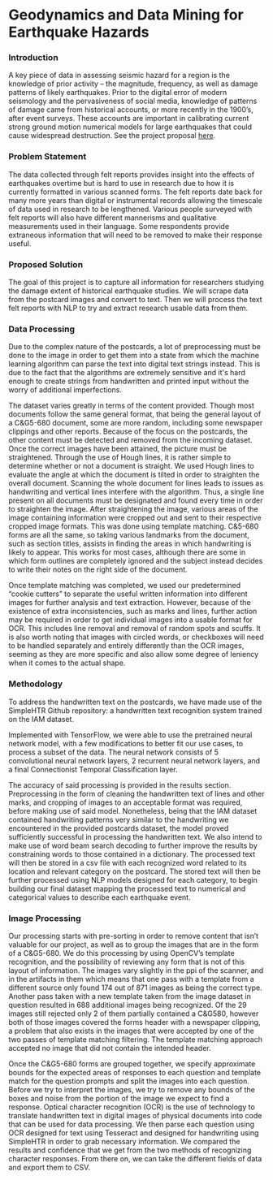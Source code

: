 # Geodynamics and Data Mining for Earthquake Hazards

### Introduction
A key piece of data in assessing seismic hazard for a region is the knowledge of
prior activity – the magnitude, frequency, as well as damage patterns of likely
earthquakes. Prior to the digital error of modern seismology and the
pervasiveness of social media, knowledge of patterns of damage came from
historical accounts, or more recently in the 1900’s, after event surveys. These
accounts are important in calibrating current strong ground motion numerical
models for large earthquakes that could cause widespread destruction. See the
project proposal [here](https://docs.google.com/document/d/1Jy4wVc0VI-S1xsQBLGDiCbZen5ulVX0YXdsRfj8YVVM/edit).

### Problem Statement
The data collected through felt reports provides insight into the effects of earthquakes overtime but is hard to use in research due to how it is currently formatted in various scanned forms. The felt reports date back for many more years than digital or instrumental records allowing the timescale of data used in research to be lengthened. Various people surveyed with felt reports will also have different mannerisms and qualitative measurements used in their language. Some respondents provide extraneous information that will need to be removed to make their response useful. 

### Proposed Solution
The goal of this project is to capture all information for researchers studying
the damage extent of historical earthquake studies. We will scrape data from the postcard images
and convert to text. Then we will process the text felt reports with NLP to try and
extract research usable data from them.

### Data Processing
Due to the complex nature of the postcards, a lot of preprocessing must be done to the image in order to get them into a state from which the machine learning algorithm can parse the text into digital text strings instead. This is due to the fact that the algorithms are extremely sensitive and it's hard enough to create strings from handwritten and printed input without the worry of additional imperfections.

The dataset varies greatly in terms of the content provided. Though most documents follow the same general format, that being the general layout of a C&G5-680 document, some are more random, including some newspaper clippings and other reports. Because of the focus on the postcards, the other content must be detected and removed from the incoming dataset. Once the correct images have been attained, the picture must be straightened. Through the use of Hough lines, it is rather simple to determine whether or not a document is straight. We used Hough lines to evaluate the angle at which the document is tilted in order to straighten the overall document. Scanning the whole document for lines leads to issues as handwriting and vertical lines interfere with the algorithm. Thus, a single line present on all documents must be designated and found every time in order to straighten the image. After straightening the image, various areas of the image containing information were cropped out and sent to their respective cropped image formats. This was done using template matching. C&5-680 forms are all the same, so taking various landmarks from the document, such as section titles, assists in finding the areas in which handwriting is likely to appear. This works for most cases, although there are some in which form outlines are completely ignored and the subject instead decides to write their notes on the right side of the document.

Once template matching was completed, we used our predetermined “cookie cutters” to separate the useful written information into different images for further analysis and text extraction. However, because of the existence of extra inconsistencies, such as marks and lines, further action may be required in order to get individual images into a usable format for OCR. This includes line removal and removal of random spots and scuffs. It is also worth noting that images with circled words, or checkboxes will need to be handled separately and entirely differently than the OCR images, seeming as they are more specific and also allow some degree of leniency when it comes to the actual shape.

### Methodology
To address the handwritten text on the postcards, we have made use of the SimpleHTR Github repository: a handwritten text recognition system trained on the IAM dataset.

Implemented with TensorFlow, we were able to use the pretrained neural network model, with a few modifications to better fit our use cases, to process a subset of the data. The neural network consists of 5 convolutional neural network layers, 2 recurrent neural network layers, and a final Connectionist Temporal Classification layer.

The accuracy of said processing is provided in the results section. Preprocessing in the form of cleaning the handwritten text of lines and other marks, and cropping of images to an acceptable format was required, before making use of said model. Nonetheless, being that the IAM dataset contained handwriting patterns very similar to the handwriting we encountered in the provided postcards dataset, the model proved sufficiently successful in processing the handwritten text. We also intend to make use of word beam search decoding to further improve the results by constraining words to those contained in a dictionary. The processed text will then be stored in a csv file with each recognized word related to its location and relevant category on the postcard. The stored text will then be further processed using NLP models designed for each category, to begin building our final dataset mapping the processed text to numerical and categorical values to describe each earthquake event.

### Image Processing
Our processing starts with pre-sorting in order to remove content that isn’t valuable for our project, as well as to group the images that are in the form of a C&G5-680. We do this processing by using OpenCV’s template recognition, and the possibility of reviewing any form that is not of this layout of information. The images vary slightly in the ppi of the scanner, and in the artifacts in them which means that one pass with a template from a different source only found 174 out of 871 images as being the correct type. Another pass taken with a new template taken from the image dataset in question resulted in 688 additional images being recognized. Of the 29 images still rejected only 2 of them partially contained a C&G580, however both of those images covered the forms header with a newspaper clipping, a problem that also exists in the images that were accepted by one of the two passes of template matching filtering. The template matching approach accepted no image that did not contain the intended header.

Once the C&G5-680 forms are grouped together, we specify approximate bounds for the expected areas of responses to each question and template match for the question prompts and split the images into each question. Before we try to interpret the images, we try to remove any bounds of the boxes and noise from the portion of the image we expect to find a response. Optical character recognition (OCR) is the use of technology to translate handwritten text in digital images of physical documents into code that can be used for data processing. We then parse each question using OCR designed for text using Tesseract and designed for handwriting using SimpleHTR in order to grab necessary information. We compared the results and confidence that we get from the two methods of recognizing character responses. From there on, we can take the different fields of data and export them to CSV.

